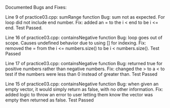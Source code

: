 Documented Bugs and Fixes:

Line 9 of practice03.cpp: sumRange function
	Bug: sum not as expected. For loop did not include end number.
	Fix: added an = to the i < end to be i <= end.
Test Passed.

Line 16 of practice03.cpp: containsNegative function
	Bug: loop goes out of scope. Causes undefined behavior due to using [] for indexing.
	Fix: removed the = from the i <= numbers.size() to be i < numbers.size().
Test Passed

Line 17 of practice03.cpp: containsNegative function
	Bug: returned true for positive numbers rather than negative numbers.
	Fix: changed the > to a < to test if the numbers were less than 0 instead of greater than.
Test Passed

Line 15 of practice03.cpp: containsNegative function
	Bug: when given an empty vector, it would simply return as false, with no other information.
	Fix: added logic to throw an error to user letting them know the vector was empty then returned as false.
Test Passed